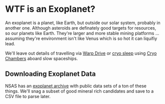 # WTF is an Exoplanet?

An exoplanet is a planet, like Earth, but outside our solar system, probably in another one. Although asteroids are definately good targets for resources, so our planets like Earth. They're larger and more stable mining platforms ... assuming they're environment isn't like Venus which is so hot it can liquifiy lead.

We'll leave out details of travelling via [Warp Drive](https://en.wikipedia.org/wiki/Warp_drive) or [cryo sleep](https://medicalfuturist.com/are-you-going-to-wake-up-from-cryosleep/) using [Cryo Chambers](https://www.cryochamberlabel.com/artist/sabled-sun/) aboard slow spaceships.

## Downloading Exoplanet Data

NSAS has an [exoplanet archive](https://exoplanetarchive.ipac.caltech.edu/docs/intro.html) with public data sets of a ton of these things. We'll snag a subset of good mineral rich candidates and save to a CSV file to parse later.